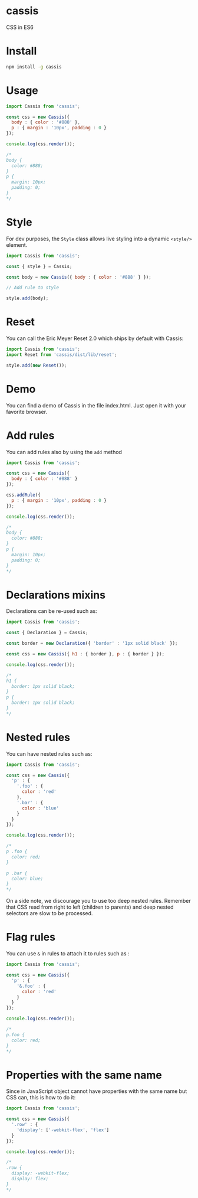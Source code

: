cassis
===

CSS in ES6

# Install

```bash
npm install -g cassis
```

# Usage

```js
import Cassis from 'cassis';

const css = new Cassis({
  body : { color : '#888' },
  p : { margin : '10px', padding : 0 }
});

console.log(css.render());

/*
body {
  color: #888;
}
p {
  margin: 10px;
  padding: 0;
}
*/
```

# Style

For dev purposes, the `Style` class allows live styling into a dynamic `<style/>` element.

```js
import Cassis from 'cassis';

const { style } = Cassis;

const body = new Cassis({ body : { color : '#888' } });

// Add rule to style

style.add(body);
```

# Reset

You can call the Eric Meyer Reset 2.0 which ships by default with Cassis:

```js
import Cassis from 'cassis';
import Reset from 'cassis/dist/lib/reset';

style.add(new Reset());
```

# Demo

You can find a demo of Cassis in the file index.html. Just open it with your favorite browser.

# Add rules

You can add rules also by using the `add` method

```js
import Cassis from 'cassis';

const css = new Cassis({
  body : { color : '#888' }
});

css.addRule({
  p : { margin : '10px', padding : 0 }
});

console.log(css.render());

/*
body {
  color: #888;
}
p {
  margin: 10px;
  padding: 0;
}
*/
```

# Declarations mixins

Declarations can be re-used such as:

```js
import Cassis from 'cassis';

const { Declaration } = Cassis;

const border = new Declaration({ 'border' : '1px solid black' });

const css = new Cassis({ h1 : { border }, p : { border } });

console.log(css.render());

/*
h1 {
  border: 1px solid black;
}
p {
  border: 1px solid black;
}
*/
```

# Nested rules

You can have nested rules such as:

```js
import Cassis from 'cassis';

const css = new Cassis({
  'p' : {
    '.foo' : {
      color : 'red'
    },
    '.bar' : {
      color : 'blue'
    }
  }
});

console.log(css.render());

/*
p .foo {
  color: red;
}

p .bar {
  color: blue;
}
*/
```

On a side note, we discourage you to use too deep nested rules. Remember that CSS read from right to left (children to parents) and deep nested selectors are slow to be processed.

# Flag rules

You can use `&` in rules to attach it to rules such as :

```js
import Cassis from 'cassis';

const css = new Cassis({
  'p' : {
    '&.foo' : {
      color : 'red'
    }
  }
});

console.log(css.render());

/*
p.foo {
  color: red;
}
*/
```

# Properties with the same name

Since in JavaScript object cannot have properties with the same name but CSS can, this is how to do it:

```js
import Cassis from 'cassis';

const css = new Cassis({
  '.row' : {
    'display': ['-webkit-flex', 'flex']
  }
});

console.log(css.render());

/*
.row {
  display: -webkit-flex;
  display: flex;
}
*/
```
